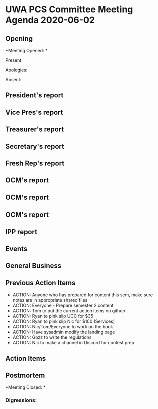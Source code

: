 # UWA PCS Committee Meeting Agenda 2020-06-02
## Opening
*Meeting Opened: *

Present:

Apologies:

Absent:

## President's report
## Vice Pres's report
## Treasurer's report
## Secretary's report
## Fresh Rep's report
## OCM's report
## OCM's report
## OCM's report
## IPP report
## Events
## General Business
## Previous Action Items
- ACTION: Anyone who has prepared for content this sem, make sure notes are in
appropriate shared files
- ACTION: Everyone - Prepare semester 2 content
- ACTION: Tom to put the current action items on github
- ACTION: Ryan to pink slip UCC for $35
- ACTION: Ryan to pink slip Nic for $100 (Services)
- ACTION: Nic/Tom/Everyone to work on the book
- ACTION: Have sysadmin modify the landing page
- ACTION: Gozz to write the regulations
- ACTION: Nic to make a channel in Discord for contest prep
## Action Items

## Postmortem
*Meeting Closed: *
###  Digressions:
